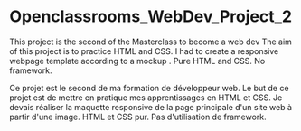 # Openclassrooms_WebDev_Project_2
This project is the second of the Masterclass to become a web dev
The aim of this project is to practice HTML and CSS. I had to create a responsive webpage template according to a mockup .
Pure HTML and CSS. No framework.

Ce projet est le second de ma formation de développeur web.
Le but de ce projet est de mettre en pratique mes apprentissages en HTML et CSS. Je devais réaliser la maquette responsive de la page principale d'un site web à partir d'une image.
HTML et CSS pur. Pas d'utilisation de framework.
